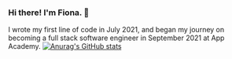 ### Hi there! I'm Fiona. 👋
I wrote my first line of code in July 2021, and began my journey on becoming a full stack software engineer in September 2021 at App Academy.
[![Anurag's GitHub stats](https://github-readme-stats.vercel.app/api?username=choi-jihoon)](https://github.com/anuraghazra/github-readme-stats)

<!--
**choi-jihoon/choi-jihoon** is a ✨ _special_ ✨ repository because its `README.md` (this file) appears on your GitHub profile.

Here are some ideas to get you started:

- 🔭 I’m currently working on ...
- 🌱 I’m currently learning ...
- 👯 I’m looking to collaborate on ...
- 🤔 I’m looking for help with ...
- 💬 Ask me about ...
- 📫 How to reach me: ...
- 😄 Pronouns: ...
- ⚡ Fun fact: ...
-->
